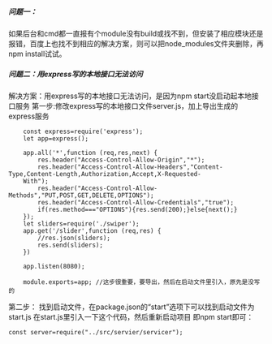 ##### 问题一：
如果后台和cmd都一直报有个module没有build或找不到，但安装了相应模块还是报错，百度上也找不到相应的解决方案，则可以把node_modules文件夹删除，再npm install试试。
##### 问题二：用express写的本地接口无法访问
解决方案：用express写的本地接口无法访问，是因为npm start没启动起本地接口服务
第一步:修改express写的本地接口文件server.js，加上导出生成的express服务
```$xslt
    const express=require('express');
    let app=express();
    
    app.all('*',function (req,res,next) {
        res.header("Access-Control-Allow-Origin","*");
        res.header("Access-Control-Allow-Headers","Content-Type,Content-Length,Authorization,Accept,X-Requested-
    With");
        res.header("Access-Control-Allow-Methods","PUT,POST,GET,DELETE,OPTIONS");
        res.header("Access-Control-Allow-Credentials","true");
        if(res.method==="OPTIONS"){res.send(200);}else{next();}
    });
    let sliders=require('./swiper');
    app.get('/slider',function (req,res) {
        //res.json(sliders);
        res.send(sliders);
    })
    
    app.listen(8080);
    
    module.exports=app; //这步很重要，要导出，然后在启动文件里引入，原先是没写的
```
第二步：
找到启动文件，在package.json的“start”选项下可以找到启动文件为start.js
在start.js里引入一下这个代码，然后重新启动项目 即npm start即可：
```$xslt
const server=require("../src/servier/servicer");
```


